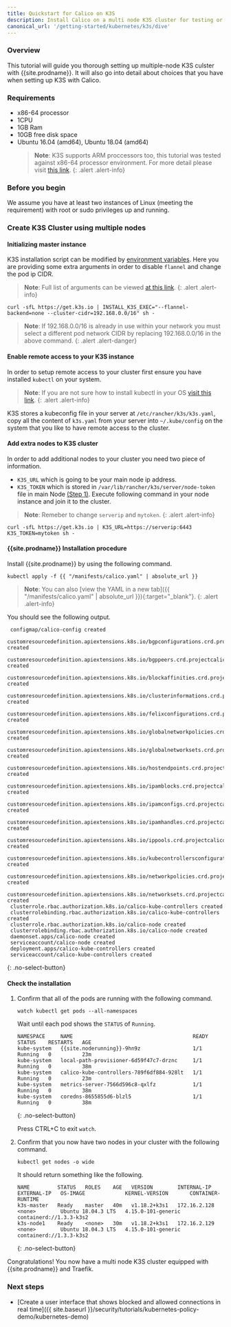 ```yaml
---
title: Quickstart for Calico on K3S
description: Install Calico on a multi node K3S cluster for testing or development.
canonical_url: '/getting-started/kubernetes/k3s/dive'
---
```


### Overview

This tutorial will guide you thorough setting up multiple-node K3S culster with {{site.prodname}}.
It will also go into detail about choices that you have when setting up K3S with Calico.

### Requirements

- x86-64 processor
- 1CPU
- 1GB Ram
- 10GB free disk space
- Ubuntu 16.04 (amd64), Ubuntu 18.04 (amd64)
   > **Note**: K3S supports ARM proccessors too, this tutorial was tested against x86-64 processor environment.
   > For more detail please visit [this link](https://rancher.com/docs/k3s/latest/en/installation/installation-requirements/#operating-systems).
   {: .alert .alert-info}

### Before you begin

We assume you have at least two instances of Linux (meeting the requirement) with root or sudo privileges up and running.

### Create K3S Cluster using multiple nodes

#### Initializing master instance
   K3S installation script can be modified by [environment variables](https://rancher.com/docs/k3s/latest/en/installation/install-options/#options-for-installation-with-script). Here you are providing some extra arguments in order to disable `flannel` and change the pod ip CIDR.

   > **Note**: Full list of arguments can be viewed [at this link](https://rancher.com/docs/k3s/latest/en/installation/install-options/server-config/).
   {: .alert .alert-info}

    curl -sfL https://get.k3s.io | INSTALL_K3S_EXEC="--flannel-backend=none --cluster-cidr=192.168.0.0/16" sh -

   > **Note**: If 192.168.0.0/16 is already in use within your network you must select a different pod network
   > CIDR by replacing 192.168.0.0/16 in the above command. 
   {: .alert .alert-danger}

#### Enable remote access to your K3S instance

   In order to setup remote access to your cluster first ensure you have installed `kubectl` on your system.

   > **Note**: If you are not sure how to install kubectl in your OS [visit this link](https://kubernetes.io/docs/tasks/tools/install-kubectl/).
   {: .alert .alert-info}

   K3S stores a kubeconfig file in your server at `/etc/rancher/k3s/k3s.yaml`, copy all the content of `k3s.yaml` from your server into `~/.kube/config` on the system that you like to have remote access to the cluster.

#### Add extra nodes to K3S cluster
   
   In order to add additional nodes to your cluster you need two piece of information.
   - `K3S_URL` which is going to be your main node ip address. 
   - `K3S_TOKEN` which is stored in `/var/lib/rancher/k3s/server/node-token` file in main Node [(Step 1)](#initializing-master-instance).
   Execute following command in your node instance and join it to the cluster.

   > **Note**: Remeber to change `serverip` and `mytoken`.
   {: .alert .alert-info}

   ```
   curl -sfL https://get.k3s.io | K3S_URL=https://serverip:6443 K3S_TOKEN=mytoken sh -
   ```

#### {{site.prodname}} Installation procedure

   Install {{site.prodname}} by using the following command.

   ```
   kubectl apply -f {{ "/manifests/calico.yaml" | absolute_url }}
   ```

   > **Note**: You can also
   > [view the YAML in a new tab]({{ "/manifests/calico.yaml" | absolute_url }}){:target="_blank"}.
   {: .alert .alert-info}

   You should see the following output.

   ```
    configmap/calico-config created
    customresourcedefinition.apiextensions.k8s.io/bgpconfigurations.crd.projectcalico.org created
    customresourcedefinition.apiextensions.k8s.io/bgppeers.crd.projectcalico.org created
    customresourcedefinition.apiextensions.k8s.io/blockaffinities.crd.projectcalico.org created
    customresourcedefinition.apiextensions.k8s.io/clusterinformations.crd.projectcalico.org created
    customresourcedefinition.apiextensions.k8s.io/felixconfigurations.crd.projectcalico.org created
    customresourcedefinition.apiextensions.k8s.io/globalnetworkpolicies.crd.projectcalico.org created
    customresourcedefinition.apiextensions.k8s.io/globalnetworksets.crd.projectcalico.org created
    customresourcedefinition.apiextensions.k8s.io/hostendpoints.crd.projectcalico.org created
    customresourcedefinition.apiextensions.k8s.io/ipamblocks.crd.projectcalico.org created
    customresourcedefinition.apiextensions.k8s.io/ipamconfigs.crd.projectcalico.org created
    customresourcedefinition.apiextensions.k8s.io/ipamhandles.crd.projectcalico.org created
    customresourcedefinition.apiextensions.k8s.io/ippools.crd.projectcalico.org created
    customresourcedefinition.apiextensions.k8s.io/kubecontrollersconfigurations.crd.projectcalico.org created
    customresourcedefinition.apiextensions.k8s.io/networkpolicies.crd.projectcalico.org created
    customresourcedefinition.apiextensions.k8s.io/networksets.crd.projectcalico.org created
    clusterrole.rbac.authorization.k8s.io/calico-kube-controllers created
    clusterrolebinding.rbac.authorization.k8s.io/calico-kube-controllers created
    clusterrole.rbac.authorization.k8s.io/calico-node created
    clusterrolebinding.rbac.authorization.k8s.io/calico-node created
    daemonset.apps/calico-node created
    serviceaccount/calico-node created
    deployment.apps/calico-kube-controllers created
    serviceaccount/calico-kube-controllers created
   ```
   {: .no-select-button}

#### Check the installation
   
1. Confirm that all of the pods are running with the following command.

   ```
   watch kubectl get pods --all-namespaces
   ```

   Wait until each pod shows the `STATUS` of `Running`.

   ```
   NAMESPACE     NAME                                       READY   STATUS    RESTARTS   AGE
   kube-system   {{site.noderunning}}-9hn9z                 1/1     Running   0          23m
   kube-system   local-path-provisioner-6d59f47c7-drznc     1/1     Running   0          38m
   kube-system   calico-kube-controllers-789f6df884-928lt   1/1     Running   0          23m
   kube-system   metrics-server-7566d596c8-qxlfz            1/1     Running   0          38m
   kube-system   coredns-8655855d6-blzl5                    1/1     Running   0          38m
   ```
   {: .no-select-button}

   Press CTRL+C to exit `watch`.

2. Confirm that you now have two nodes in your cluster with the following command.

   ```
   kubectl get nodes -o wide
   ```

   It should return something like the following.

   ```
   NAME         STATUS   ROLES    AGE   VERSION        INTERNAL-IP    EXTERNAL-IP   OS-IMAGE             KERNEL-VERSION       CONTAINER-RUNTIME
   k3s-master   Ready    master   40m   v1.18.2+k3s1   172.16.2.128   <none>        Ubuntu 18.04.3 LTS   4.15.0-101-generic   containerd://1.3.3-k3s2
   k3s-node1    Ready    <none>   30m   v1.18.2+k3s1   172.16.2.129   <none>        Ubuntu 18.04.3 LTS   4.15.0-101-generic   containerd://1.3.3-k3s2
   ```
   {: .no-select-button}

Congratulations! You now have a multi node K3S cluster
equipped with {{site.prodname}} and Traefik.

### Next steps
- [Create a user interface that shows blocked and allowed connections in real time]({{ site.baseurl }}/security/tutorials/kubernetes-policy-demo/kubernetes-demo)